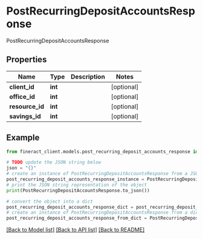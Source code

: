 # PostRecurringDepositAccountsResponse

PostRecurringDepositAccountsResponse

## Properties

Name | Type | Description | Notes
------------ | ------------- | ------------- | -------------
**client_id** | **int** |  | [optional] 
**office_id** | **int** |  | [optional] 
**resource_id** | **int** |  | [optional] 
**savings_id** | **int** |  | [optional] 

## Example

```python
from fineract_client.models.post_recurring_deposit_accounts_response import PostRecurringDepositAccountsResponse

# TODO update the JSON string below
json = "{}"
# create an instance of PostRecurringDepositAccountsResponse from a JSON string
post_recurring_deposit_accounts_response_instance = PostRecurringDepositAccountsResponse.from_json(json)
# print the JSON string representation of the object
print(PostRecurringDepositAccountsResponse.to_json())

# convert the object into a dict
post_recurring_deposit_accounts_response_dict = post_recurring_deposit_accounts_response_instance.to_dict()
# create an instance of PostRecurringDepositAccountsResponse from a dict
post_recurring_deposit_accounts_response_from_dict = PostRecurringDepositAccountsResponse.from_dict(post_recurring_deposit_accounts_response_dict)
```
[[Back to Model list]](../README.md#documentation-for-models) [[Back to API list]](../README.md#documentation-for-api-endpoints) [[Back to README]](../README.md)


